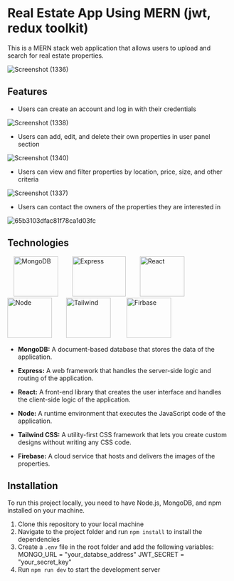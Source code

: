 
# Real Estate App Using MERN (jwt, redux toolkit)

This is a MERN stack web application that allows users to upload and search for real estate properties.

![Screenshot (1336)](https://github.com/ranamostafa229/real_estate_app/assets/57458722/fa50ee49-98f3-46be-bdea-c197bf49bfb0)

## Features

- Users can create an account and log in with their credentials

![Screenshot (1338)](https://github.com/ranamostafa229/real_estate_app/assets/57458722/013567fc-dca6-45b4-adfd-47b480717938)

- Users can add, edit, and delete their own properties in user panel section

![Screenshot (1340)](https://github.com/ranamostafa229/real_estate_app/assets/57458722/3bee2afe-3209-4b64-a74c-743462e6b8c2) 

- Users can view and filter properties by location, price, size, and other criteria
  
 ![Screenshot (1337)](https://github.com/ranamostafa229/real_estate_app/assets/57458722/2fe213ba-a6c7-4fd6-9d1d-b316d06f3910)
  
- Users can contact the owners of the properties they are interested in

 ![65b3103dfac81f78ca1d03fc](https://github.com/ranamostafa229/real_estate_app/assets/57458722/b802eb6a-f370-4cf3-a940-d6324ea6de58)


## Technologies
<p align="left">
  &emsp;<img src="https://cdn.icon-icons.com/icons2/2415/PNG/512/mongodb_plain_wordmark_logo_icon_146423.png" alt="MongoDB" width="100" height="90"/>&emsp;&emsp;
  <img src="https://devtechnosys.com/insights/wp-content/uploads/2019/06/express-js-logo.png" alt="Express" width="120" height="90"/>&emsp;&emsp;
  <img src="https://cdn.freebiesupply.com/logos/large/2x/react-logo-png-transparent.png" alt="React" width="100" height="90" />&emsp;
  <img src="https://download.logo.wine/logo/Node.js/Node.js-Logo.wine.png" alt="Node" width="100" height="90" />&emsp;&emsp;
  <img src="https://www.sotatek.com/wp-content/uploads/2021/04/Tailwinds-CSS-768x769.png" alt="Tailwind" width="100" height="90" />
  &emsp;&emsp;
  <img src="https://th.bing.com/th/id/R.6e54c791dc8bd9e8ec9cc09a3cb9e30f?rik=WZ6GV2j%2bNRuA8A&pid=ImgRaw&r=0&sres=1&sresct=1" alt="Firbase" width="100" height="90" />
</p>

- <b>MongoDB:</b> A document-based database that stores the data of the application.

- <b>Express:</b> A web framework that handles the server-side logic and routing of the application.
  
- <b>React:</b> A front-end library that creates the user interface and handles the client-side logic of the application.

- <b>Node:</b> A runtime environment that executes the JavaScript code of the application.

- <b>Tailwind CSS:</b> A utility-first CSS framework that lets you create custom designs without writing any CSS code.

- <b>Firebase:</b> A cloud service that hosts and delivers the images of the properties.

## Installation

To run this project locally, you need to have Node.js, MongoDB, and npm installed on your machine.

1. Clone this repository to your local machine
2. Navigate to the project folder and run `npm install` to install the dependencies
3. Create a `.env` file in the root folder and add the following variables:
MONGO_URL = "your_databse_address"
JWT_SECRET = "your_secret_key"
4. Run `npm run dev` to start the development server
